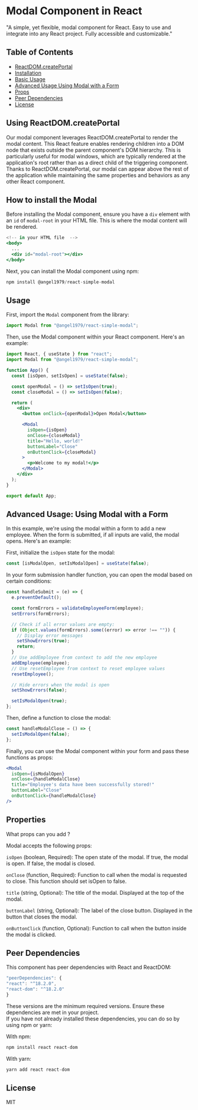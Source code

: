 # Modal Component in React

"A simple, yet flexible, modal component for React. Easy to use and integrate into any React project. Fully accessible and customizable."

## Table of Contents

- [ReactDOM.createPortal](#using-reactDOM.createportal)
- [Installation](#installation)
- [Basic Usage](#usage)
- [Advanced Usage Using Modal with a Form](#advanced-usage-using-modal-with-a-form)
- [Props](#properties)
- [Peer Dependencies](#peer-dependencies)
- [License](#license)

## Using ReactDOM.createPortal

Our modal component leverages ReactDOM.createPortal to render the modal content. This React feature enables rendering children into a DOM node that exists outside the parent component's DOM hierarchy. This is particularly useful for modal windows, which are typically rendered at the application's root rather than as a direct child of the triggering component. Thanks to ReactDOM.createPortal, our modal can appear above the rest of the application while maintaining the same properties and behaviors as any other React component.

## How to install the Modal

Before installing the Modal component, ensure you have a `div` element with an `id` of `modal-root` in your HTML file. This is where the modal content will be rendered.

```jsx
<!-- in your HTML file  -->
<body>
  ...
  <div id="modal-root"></div>
</body>
```

Next, you can install the Modal component using npm:

```jsx
npm install @angel1979/react-simple-modal
```

## Usage

First, import the `Modal` component from the library:

```jsx
import Modal from "@angel1979/react-simple-modal";
```

Then, use the Modal component within your React component. Here's an example:

```jsx
import React, { useState } from "react";
import Modal from "@angel1979/react-simple-modal";

function App() {
  const [isOpen, setIsOpen] = useState(false);

  const openModal = () => setIsOpen(true);
  const closeModal = () => setIsOpen(false);

  return (
    <div>
      <button onClick={openModal}>Open Modal</button>

      <Modal
        isOpen={isOpen}
        onClose={closeModal}
        title="Hello, world!"
        buttonLabel="Close"
        onButtonClick={closeModal}
      >
        <p>Welcome to my modal!</p>
      </Modal>
    </div>
  );
}

export default App;
```

## Advanced Usage: Using Modal with a Form

In this example, we're using the modal within a form to add a new employee. When the form is submitted, if all inputs are valid, the modal opens.
Here's an example:

First, initialize the `isOpen` state for the modal:

```jsx
const [isModalOpen, setIsModalOpen] = useState(false);
```

In your form submission handler function, you can open the modal based on certain conditions:

```jsx
const handleSubmit = (e) => {
  e.preventDefault();

  const formErrors = validateEmployeeForm(employee);
  setErrors(formErrors);

  // Check if all error values are empty:
  if (Object.values(formErrors).some((error) => error !== "")) {
    // Display error messages
    setShowErrors(true);
    return;
  }
  // Use addEmployee from context to add the new employee
  addEmployee(employee);
  // Use resetEmployee from context to reset employee values
  resetEmployee();

  // Hide errors when the modal is open
  setShowErrors(false);

  setIsModalOpen(true);
};
```

Then, define a function to close the modal:

```jsx
const handleModalClose = () => {
  setIsModalOpen(false);
};
```

Finally, you can use the Modal component within your form and pass these functions as props:

```jsx
<Modal
  isOpen={isModalOpen}
  onClose={handleModalClose}
  title="Employee's data have been successfully stored!"
  buttonLabel="Close"
  onButtonClick={handleModalClose}
/>
```

## Properties

What props can you add ?

Modal accepts the following props:

`isOpen` (boolean, Required): The open state of the modal. If true, the modal is open. If false, the modal is closed.

`onClose` (function, Required): Function to call when the modal is requested to close. This function should set isOpen to false.

`title` (string, Optional): The title of the modal. Displayed at the top of the modal.

`buttonLabel` (string, Optional): The label of the close button. Displayed in the button that closes the modal.

`onButtonClick` (function, Optional): Function to call when the button inside the modal is clicked.

## Peer Dependencies

This component has peer dependencies with React and ReactDOM:

```jsx
"peerDependencies": {
"react": "^18.2.0",
"react-dom": "^18.2.0"
}
```

These versions are the minimum required versions.
Ensure these dependencies are met in your project.  
If you have not already installed these dependencies, you can do so by using npm or yarn:

With npm:

```jsx
npm install react react-dom
```

With yarn:

```jsx
yarn add react react-dom

```

## License

MIT
